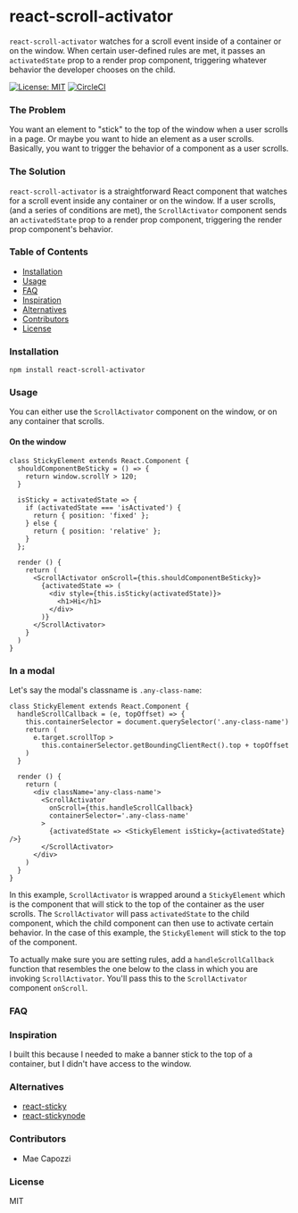 # react-scroll-activator
`react-scroll-activator` watches for a scroll event inside of a container or on the window. When certain user-defined rules are met, it passes an `activatedState` prop to a render prop component, triggering whatever behavior the developer chooses on the child.

[![License: MIT](https://img.shields.io/badge/License-MIT-yellow.svg)](https://opensource.org/licenses/MIT)
[![CircleCI](https://circleci.com/gh/maecapozzi/react-scroll-activator/tree/master.svg?style=svg)](https://circleci.com/gh/maecapozzi/react-scroll-activator/tree/master)

### The Problem
You want an element to "stick" to the top of the window when a user scrolls in a page. Or maybe you want to hide an element as a user scrolls. Basically, you want to trigger the behavior of a component as a user scrolls. 

### The Solution
`react-scroll-activator` is a straightforward React component that watches for a scroll event inside any container or on the window. If a user scrolls, (and a series of conditions are met), the `ScrollActivator` component sends an `activatedState` prop to a render prop component, triggering the render prop component's behavior. 

<!-- START doctoc generated TOC please keep comment here to allow auto update -->
<!-- DON'T EDIT THIS SECTION, INSTEAD RE-RUN doctoc TO UPDATE -->
### Table of Contents

- [Installation](#installation)
- [Usage](#usage)
- [FAQ](#faq)
- [Inspiration](#inspiration)
- [Alternatives](#alternatives)
- [Contributors](#contributors)
- [License](#license)

<!-- END doctoc generated TOC please keep comment here to allow auto update -->
  
### Installation

`npm install react-scroll-activator`
### Usage

You can either use the `ScrollActivator` component on the window, or on any container that scrolls. 

#### On the window
```
class StickyElement extends React.Component {
  shouldComponentBeSticky = () => {
    return window.scrollY > 120;
  }

  isSticky = activatedState => {
    if (activatedState === 'isActivated') {
      return { position: 'fixed' };
    } else {
      return { position: 'relative' };
    }
  };

  render () {
    return (
      <ScrollActivator onScroll={this.shouldComponentBeSticky}>
        {activatedState => (
          <div style={this.isSticky(activatedState)}>
            <h1>Hi</h1>
          </div>
        )}
      </ScrollActivator>
    }
  )
}

```

### In a modal

Let's say the modal's classname is `.any-class-name`:

```
class StickyElement extends React.Component {
  handleScrollCallback = (e, topOffset) => {
    this.containerSelector = document.querySelector('.any-class-name')
    return (
      e.target.scrollTop >
        this.containerSelector.getBoundingClientRect().top + topOffset
    )
  }

  render () {
    return (
      <div className='any-class-name'>
        <ScrollActivator
          onScroll={this.handleScrollCallback}
          containerSelector='.any-class-name'
        >
          {activatedState => <StickyElement isSticky={activatedState} />}
        </ScrollActivator>
      </div>
    )
  }
}

```
In this example, `ScrollActivator` is wrapped around a `StickyElement` which is the component that will stick to the top of the container as the user scrolls. The `ScrollActivator` will pass `activatedState` to the child component, which the child component can then use to activate certain behavior. In the case of this example, the `StickyElement` will stick to the top of the component. 

To actually make sure you are setting rules, add a `handleScrollCallback` function that resembles the one below to the class in which you are invoking `ScrollActivator`. You'll pass this to the `ScrollActivator` component `onScroll`. 

### FAQ
### Inspiration
I built this because I needed to make a banner stick to the top of a container, but I didn't have access to the window. 
### Alternatives
* [react-sticky](https://github.com/captivationsoftware/react-sticky)
* [react-stickynode](https://github.com/yahoo/react-stickynode)
### Contributors
* Mae Capozzi
### License
MIT
